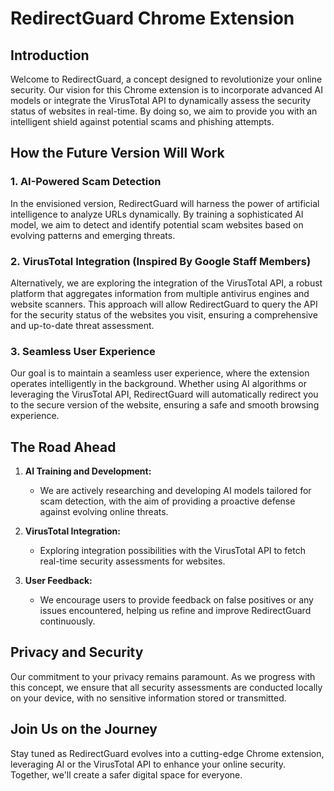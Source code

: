 # RedirectGuard Chrome Extension

## Introduction

Welcome to RedirectGuard, a concept designed to revolutionize your online security. Our vision for this Chrome extension is to incorporate advanced AI models or integrate the VirusTotal API to dynamically assess the security status of websites in real-time. By doing so, we aim to provide you with an intelligent shield against potential scams and phishing attempts.

## How the Future Version Will Work

### 1. AI-Powered Scam Detection

In the envisioned version, RedirectGuard will harness the power of artificial intelligence to analyze URLs dynamically. By training a sophisticated AI model, we aim to detect and identify potential scam websites based on evolving patterns and emerging threats.

### 2. VirusTotal Integration (Inspired By Google Staff Members)

Alternatively, we are exploring the integration of the VirusTotal API, a robust platform that aggregates information from multiple antivirus engines and website scanners. This approach will allow RedirectGuard to query the API for the security status of the websites you visit, ensuring a comprehensive and up-to-date threat assessment.

### 3. Seamless User Experience

Our goal is to maintain a seamless user experience, where the extension operates intelligently in the background. Whether using AI algorithms or leveraging the VirusTotal API, RedirectGuard will automatically redirect you to the secure version of the website, ensuring a safe and smooth browsing experience.

## The Road Ahead

1. **AI Training and Development:**
   - We are actively researching and developing AI models tailored for scam detection, with the aim of providing a proactive defense against evolving online threats.

2. **VirusTotal Integration:**
   - Exploring integration possibilities with the VirusTotal API to fetch real-time security assessments for websites.

3. **User Feedback:**
   - We encourage users to provide feedback on false positives or any issues encountered, helping us refine and improve RedirectGuard continuously.

## Privacy and Security

Our commitment to your privacy remains paramount. As we progress with this concept, we ensure that all security assessments are conducted locally on your device, with no sensitive information stored or transmitted.

## Join Us on the Journey

Stay tuned as RedirectGuard evolves into a cutting-edge Chrome extension, leveraging AI or the VirusTotal API to enhance your online security. Together, we'll create a safer digital space for everyone.
